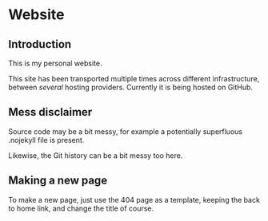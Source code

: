 # Website

## Introduction

This is my personal website.

This site has been transported multiple times across different infrastructure, between *several* hosting providers. Currently it is being hosted on GitHub.

## Mess disclaimer

Source code may be a bit messy, for example a potentially superfluous .nojekyll file is present.

Likewise, the Git history can be a bit messy too here.

## Making a new page

To make a new page, just use the 404 page as a template, keeping the back to home link, and change the title of course.
